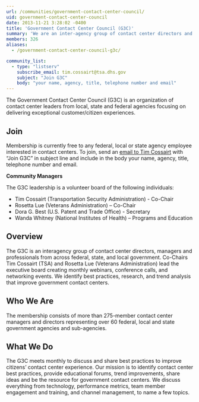 ```yaml
---
url: /communities/government-contact-center-council/
uid: government-contact-center-council
date: 2013-11-21 3:28:02 -0400
title: 'Government Contact Center Council (G3C)'
summary: 'We are an inter-agency group of contact center directors and managers with over 200 members across 55 federal, state and local government agencies.'
members: 326
aliases:
  - /government-contact-center-council-g3c/

community_list:
  - type: "listserv"
    subscribe_email: tim.cossairt@tsa.dhs.gov
    subject: "Join G3C"
    body: "your name, agency, title, telephone number and email"
---
```


The Government Contact Center Council (G3C) is an organization of contact center leaders from local, state and federal agencies focusing on delivering exceptional customer/citizen experiences.

## Join

Membership is currently free to any federal, local or state agency employee interested in contact centers.
To join, send an [email to Tim Cossairt](mailto:tim.cossairt@tsa.dhs.gov) with “Join G3C” in subject line and include in the body your name, agency, title, telephone number and email.

**Community Managers**

The G3C leadership is a volunteer board of the following individuals:

- Tim Cossairt (Transportation Security Administration) - Co-Chair
- Rosetta Lue (Veterans Administration) – Co-Chair
- Dora G. Best (U.S. Patent and Trade Office) - Secretary
- Wanda Whitney (National Institutes of Health) – Programs and Education

## Overview

The G3C is an interagency group of contact center directors, managers and professionals from across federal, state, and local government. Co-Chairs Tim Cossairt (TSA) and Rosetta Lue (Veterans Administration) lead the executive board creating monthly webinars, conference calls, and networking events. We identify best practices, research, and trend analysis that improve government contact centers.

## Who We Are

The membership consists of more than 275-member contact center managers and directors representing over 60 federal, local and state government agencies and sub-agencies.

## What We Do

The G3C meets monthly to discuss and share best practices to improve citizens’ contact center experience. Our mission is to identify contact center best practices, provide educational forums, trend improvements, share ideas and be the resource for government contact centers. We discuss everything from technology, performance metrics, team member engagement and training, and channel management, to name a few topics.
